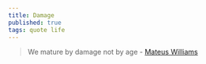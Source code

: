 ```yaml
---
title: Damage
published: true
tags: quote life
---
```

> We mature by damage not by age - [Mateus Williams](https://www.goodreads.com/quotes/8404940-we-mature-with-the-damage-not-with-the-years)

